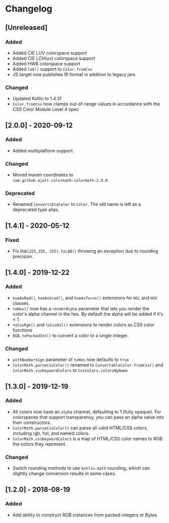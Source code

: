 # Changelog

## [Unreleased]
### Added
- Added CIE LUV colorspace support
- Added CIE LCH(uv) colorspace support
- Added HWB colorspace support
- Added `lab()` support to `Color.fromCss`
- JS target now publishes IR format in addition to legacy jars

### Changed
- Updated Kotlin to 1.4.31
- `Color.fromCss` now clamps out-of-range values in accordance with the CSS Color Module Level 4 spec


## [2.0.0] - 2020-09-12
### Added
- Added multiplatform support.

### Changed
- Moved maven coordinates to `com.github.ajalt.colormath:colormath:2.0.0`.

### Deprecated
- Renamed `ConvertibleColor` to `Color`. The old name is left as a deprecated type alias.

## [1.4.1] - 2020-05-12
### Fixed
- Fix `RGB(255,255, 255).toLAB()` throwing an exception due to rounding precision.

## [1.4.0] - 2019-12-22
### Added
- `hueAsRad()`, `hueAsGrad()`, and `hueAsTurns()` extensions for `HSL` and `HSV` classes.
- `toHex()` now has a `renderAlpha` parameter that lets you render the color's alpha channel in the hex. By default the alpha will be added if it's < 1.
- `toCssRgb()` and `toCssHsl()` extensions to render colors as CSS color functions
- `RGB.toPackedInt()` to convert a color to a single integer.

### Changed
- `withNumberSign` parameter of `toHex` now defaults to `true`
- `ColorMath.parseCssColor()` renamed to `ConvertableColor.fromCss()` and `ColorMath.cssKeywordColors` to `CssColors.colorsByName`


## [1.3.0] - 2019-12-19
### Added
- All colors now have an `alpha` channel, defaulting to 1 (fully opaque). For colorspaces that support transparency, you can pass an alpha value into their constructors.
- `ColorMath.parseCssColor()` can parse all valid HTML/CSS colors, including rgb, hsl, and named colors.
- `ColorMath.cssKeywordColors` is a map of HTML/CSS color names to RGB the colors they represent.

### Changed
- Switch rounding methods to use `kotlin.math` rounding, which can slightly change conversion results in some cases.


## [1.2.0] - 2018-08-19
### Added
- Add ability to construct RGB instances from packed integers or Bytes
